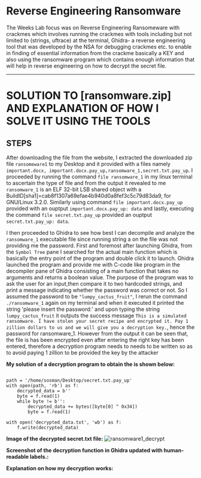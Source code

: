 #  Reverse Engineering Ransomware 

The Weeks Lab focus was on Reverse Engineering Ransomeware with crackmes which involves running the crackmes with tools including but not limited to (strings, uftrace) at the terminal, Ghidra- a reverse engineering tool that was developed by the NSA for debugging crackmes etc. to enable in finding of essential information from the crackme basically a KEY and also using the ransomware program which contains enough information that will help in reverse engineering on how to decrypt the secret file.

---
# SOLUTION TO [ransomware.zip] AND EXPLANATION OF HOW I SOLVE IT USING THE TOOLS
## STEPS
After downloading the file from the website, I extracted the downloaded zip file `ransomeware1` to my Desktop and it provided with a files namely `important.docx, important.docx.pay_up,ransomware_1,secret.txt.pay_up`. I proceeded by running the command `file ransomware_1` in my linux terminal to ascertain the type of file and from the output it revealed to me `ransomware_1` is an ELF 32-bit LSB shared object with a BuildID[sha1]=cab8f1307a69efae4b940d0a8fef3c5c79d83da9, for GNU/Linux 3.2.0. Similarly using  command `file important.docx.pay_up` provided with an ouptput `important.docx.pay_up: data` and lastly, executing the command `file secret.txt.pay_up` provided an ouptput `secret.txt.pay_up: data`.

I then proceeded to Ghidra to see how best I can decompile and analyze the `ransomware_1` executable file since running string a on the file was not providing me the password. First and foremost after launching Ghidra, from the `Symbol Tree` pane I searched for the actual main function which is basically the entry point of the program and double click it to launch. Ghidra launched the program and provide me with C-code like program in the decompiler pane of Ghidra consisting of a main function that takes no arguments and returns a boolean value. The purpose of the program was to ask the user for an input,then compare it to two hardcoded strings, and print a message indicating whether the password was correct or not. So I assumed the password to be `"lumpy_cactus_fruit"`, I rerun the command `./ransomware_1` again on my terminal and when it executed it printed the string 'please insert the password:' and upon typing the string `lumpy_cactus_fruit` it outputs the success message `This is a simulated ransomware. I have stolen your secret recipe and encrypted it. Pay 1 zillion dollars to us and we will give you a decryption key.`, hence the password for ransomware_1. However from the output it can be seen that, the file is has been encrypted even after entering the right key has been entered, therefore a decryption program needs to needs to be written so as to avoid paying 1 zillion to be provided the key by the attacker
 
**My solution of a decryption program to obtain the is shown below:**
<pre><code>
path = '/home/sosman/Desktop/secret.txt.pay_up'
with open(path, 'rb') as f:
    decrypted_data = b''
    byte = f.read(1)
    while byte != b'':
        decrypted_data += bytes([byte[0] ^ 0x34])
        byte = f.read(1)

with open('decrypted_data.txt', 'wb') as f:
    f.write(decrypted_data)
</pre></code>


**Image of the decrypted secret.txt file:**
  ![ransomware1_decrypt](https://user-images.githubusercontent.com/66968869/229383065-b31b473d-f763-49a1-b4bf-c9479c4b7b02.png)

**Screenshot of the decryption function in Ghidra updated with human-readable labels.:** 

**Explanation on how my decryption works:**

